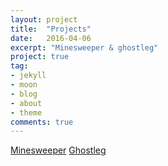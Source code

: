 ```yaml
---
layout: project
title:  "Projects"
date:   2016-04-06
excerpt: "Minesweeper & ghostleg"
project: true
tag:
- jekyll 
- moon
- blog
- about
- theme
comments: true
---
```


[Minesweeper](https://imhojang.github.io/minesweeper)
[Ghostleg](https://imhojang.github.io/ghostleg)